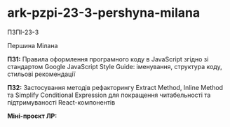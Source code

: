 # ark-pzpi-23-3-pershyna-milana

ПЗПІ-23-3

Першина Мілана

**ПЗ1:** Правила оформлення програмного коду в JavaScript згідно зі стандартом Google JavaScript Style Guide: іменування, структура коду, стильові рекомендації

**ПЗ2:** Застосування методів рефакторингу Extract Method, Inline Method та Simplify Conditional Expression для покращення читабельності та підтримуваності React-компонентів

**Міні-проєкт ЛР:** 
